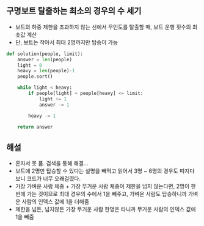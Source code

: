 ## 구명보트 탈출하는 최소의 경우의 수 세기
- 보트의 하중 제한을 초과하지 않는 선에서 무인도를 탈출할 때, 보트 운행 횟수의 최솟값 계산
- 단, 보트는 작아서 최대 2명까지만 탑승이 가능

```python
def solution(people, limit):
    answer = len(people)
    light = 0
    heavy = len(people)-1
    people.sort()

    while light < heavy:
        if people[light] + people[heavy] <= limit:
            light += 1
            answer -= 1

        heavy -= 1

    return answer
```

## 해설
- 혼자서 못 품. 검색을 통해 해결...
- 보트에 2명만 탑승할 수 있다는 설명을 빼먹고 읽어서 3명 ~ 6명의 경우도 따지다보니 코드가 너무 오래걸렸다.
- 가장 가벼운 사람 체중 + 가장 무거운 사람 체중이 제한을 넘지 않는다면, 2명이 한 번에 가는 것이므로 최대 경우의 수에서 1을 빼주고, 가벼운 사람도 탑승하니까 가벼운 사람의 인덱스 값에 1을 더해줌
- 제한을 넘든, 넘지않든 가장 무거운 사람 한명은 타니까 무거운 사람의 인덱스 값에 1을 빼줌
